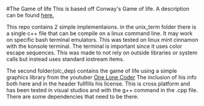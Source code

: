 #The Game of life
This is based off Conway's Game of life. A description can be found [here.](https://en.wikipedia.org/wiki/Conway's_Game_of_Life)

This repo contains 2 simple implementaions. in the unix_term folder there is a single c++ file that can be compile on a linux command line. It may work on specific bash terminal emulators. This was tested on linux mint cinnamon with the konsole terminal. The terminal is important since it uses color escape sequences. This was made to not rely on outside libraries or system calls but instead uses standard iostream items.

The second folder(olc_dep) contains the game of life using a simple graphics library from the youtuber [One Lone Coder](https://www.youtube.com/channel/UC-yuWVUplUJZvieEligKBkA) The inclusion of his info both here and in the header fullfills his license. This is cross platform and has been tested in visual studios and with the g++ command in the .cpp file. There are some dependencies that need to be there. 
